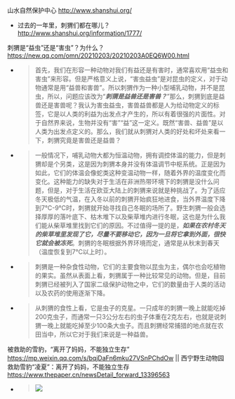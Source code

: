 
山水自然保护中心 http://www.shanshui.org/
- 过去的一年里，刺猬们都在哪儿？ http://www.shanshui.org/information/1777/

刺猬是“益虫”还是“害虫”？为什么？ https://new.qq.com/omn/20210203/20210203A0EQ6W00.html
- > 首先，我们在形容一种动物对我们有益还是有害时，通常喜欢用“益虫和害虫”来形容。但是严格意义上说，“害虫益虫”是对昆虫的定义，对于动物通常是用“益兽和害兽”。所以刺猬作为一种小型哺乳动物，并不是昆虫，所以，问题应该改为“***刺猬是益兽还是害兽？***”那么，刺猬到底是益兽还是害兽呢？我认为害虫益虫，害兽益兽都是人为给动物定义的标签，它是以人类的利益为出发点才产生的，所以有着很强的片面性。对于自然界来说，生物并没有“害”“益”这一定义。既然“害兽、益兽”是以人类为出发点定义的。那么，我们就从刺猬对人类的好处和坏处来看一下，刺猬究竟是害兽还是益兽？
- > 一般情况下，哺乳动物大都为恒温动物，拥有调控体温的能力，但是刺猬却是个另类，这是因为刺猬本身并没有体温调节中枢系统。正是因为如此，它们的体温会像蛇类这种变温动物一样，随着外界的温度变化而变化。这种能力的缺失对于生活在非洲热带环境下的刺猬是没什么问题，但是，对于生活在欧亚大陆上的刺猬来说就是种挑战了。为了适应冬天极低的气温，在入冬以前的刺猬开始疯狂地进食，当外界温度下降到7℃-9℃时，刺猬就开始寻找自己冬眠的场所了。野生刺猬一般会选择厚厚的落叶底下、枯木堆下以及柴草堆内进行冬眠，这也是为什么我们能从柴草堆里找到它们的原因。不过值得一提的是，***如果在农村冬天的柴草堆里发现了它，尽量不要移动它，因为一旦将它拿到外面，很快它就会被冻死***。刺猬的冬眠根据外界环境而定，通常是从秋末到春天（温度恢复到7℃以上时）。
- > 刺猬是一种杂食性动物，它们的主要食物以昆虫为主，偶尔也会吃植物的果实。虽然从表面上看，刺猬属于一种比较常见的动物。但是，目前刺猬已经被列入了国家二级保护动物之中，它们的数量由于人类的活动以及农药的使用逐渐下降。
- > 从刺猬的食性上看，它是虫子的克星。一只成年的刺猬一晚上就能吃掉200克虫子，而通常一只3公分左右的虫子体重在2克左右，也就是说刺猬一晚上就能吃掉至少100条大虫子。而且刺猬经常捕猎的地点就在农田当中，所以它对于我们来说是一种益兽。

被救助的雪豹，“离开了妈妈，不能独立生存” https://mp.weixin.qq.com/s/bqjDaFn6mku27VSnPChdOw || 西宁野生动物园救助雪豹“凌夏”：离开了妈妈，不能独立生存 https://www.thepaper.cn/newsDetail_forward_13396563
- > ![](https://imagecloud.thepaper.cn/thepaper/image/140/356/483.jpg)
